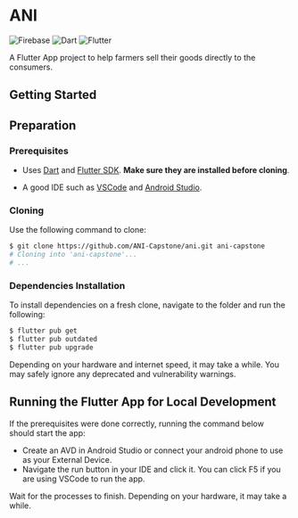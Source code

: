# ANI

![Firebase](https://img.shields.io/badge/firebase-%23039BE5.svg?style=for-the-badge&logo=firebase) ![Dart](https://img.shields.io/badge/dart-%230175C2.svg?style=for-the-badge&logo=dart&logoColor=white) ![Flutter](https://img.shields.io/badge/Flutter-%2302569B.svg?style=for-the-badge&logo=Flutter&logoColor=white)

A Flutter App project to help farmers sell their goods directly to the consumers.

## Getting Started

## Preparation

### Prerequisites

- Uses [Dart](https://dart.dev/get-dart) and [Flutter SDK](https://docs.flutter.dev/development/tools/sdk/releases). **Make sure they are installed before cloning**.

- A good IDE such as [VSCode](https://code.visualstudio.com/) and [Android Studio](https://developer.android.com/studio).

### Cloning

Use the following command to clone:

```bash
$ git clone https://github.com/ANI-Capstone/ani.git ani-capstone
# Cloning into 'ani-capstone'...
# ...
```

### Dependencies Installation

To install dependencies on a fresh clone, navigate to the folder and run the following:

```bash
$ flutter pub get
$ flutter pub outdated
$ flutter pub upgrade
```

Depending on your hardware and internet speed, it may take a while. You may safely ignore any deprecated and vulnerability warnings.

## Running the Flutter App for Local Development

If the prerequisites were done correctly, running the command below should start the app:

- Create an AVD in Android Studio or connect your android phone to use as your External Device.
- Navigate the run button in your IDE and click it. You can click F5 if you are using VSCode to run the app.

Wait for the processes to finish. Depending on your hardware, it may take a while.



